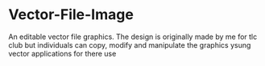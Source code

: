 # Vector-File-Image
An editable vector file graphics. 
The design is originally made by me for tlc club but individuals can copy, modify and manipulate the graphics ysung vector applications for there use
